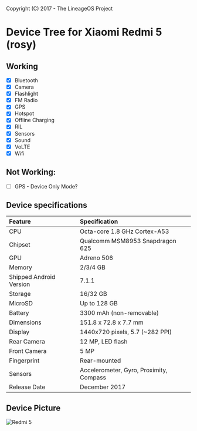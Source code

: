 Copyright (C) 2017 - The LineageOS Project

# Device Tree for Xiaomi Redmi 5 (rosy)

## Working
- [x] Bluetooth
- [x] Camera
- [x] Flashlight
- [x] FM Radio
- [x] GPS
- [x] Hotspot
- [x] Offline Charging
- [x] RIL
- [x] Sensors
- [x] Sound
- [x] VoLTE
- [x] Wifi

## Not Working:
- [ ] GPS - Device Only Mode?

## Device specifications

| Feature                 | Specification                           |
| :---------------------- | :---------------------------------------|
| CPU                     | Octa-core 1.8 GHz Cortex-A53            |
| Chipset                 | Qualcomm MSM8953 Snapdragon 625         |
| GPU                     | Adreno 506                              |
| Memory                  | 2/3/4 GB                                |
| Shipped Android Version | 7.1.1                                   |
| Storage                 | 16/32 GB                                |
| MicroSD                 | Up to 128 GB                            |
| Battery                 | 3300 mAh (non-removable)                |
| Dimensions              | 151.8 x 72.8 x 7.7 mm                   |
| Display                 | 1440x720 pixels, 5.7 (~282 PPI)         |
| Rear Camera             | 12 MP, LED flash                        |
| Front Camera            | 5 MP                                    |
| Fingerprint             | Rear-mounted                            |
| Sensors                 | Accelerometer, Gyro, Proximity, Compass |
| Release Date            | December 2017                           |

## Device Picture

![Redmi 5](https://i.imgur.com/Dx9SAeS.jpg "Redmi 5")
